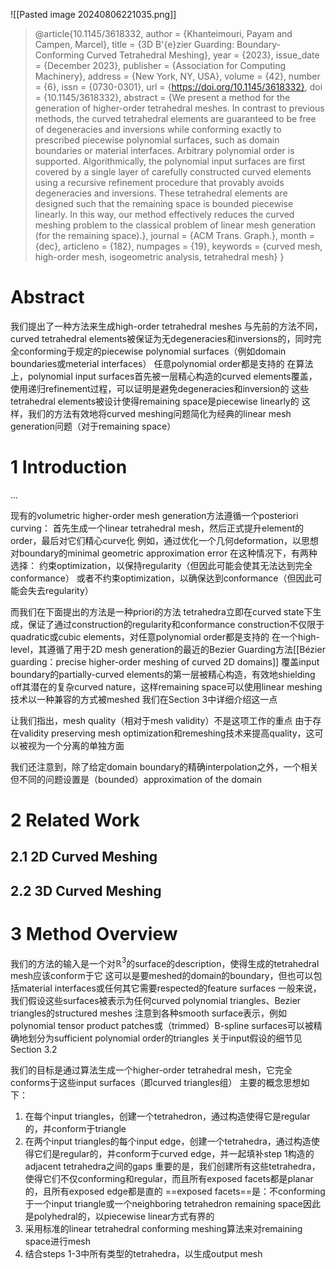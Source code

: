 ![[Pasted image 20240806221035.png]]
> @article{10.1145/3618332,
author = {Khanteimouri, Payam and Campen, Marcel},
title = {3D B\'{e}zier Guarding: Boundary-Conforming Curved Tetrahedral Meshing},
year = {2023},
issue_date = {December 2023},
publisher = {Association for Computing Machinery},
address = {New York, NY, USA},
volume = {42},
number = {6},
issn = {0730-0301},
url = {https://doi.org/10.1145/3618332},
doi = {10.1145/3618332},
abstract = {We present a method for the generation of higher-order tetrahedral meshes. In contrast to previous methods, the curved tetrahedral elements are guaranteed to be free of degeneracies and inversions while conforming exactly to prescribed piecewise polynomial surfaces, such as domain boundaries or material interfaces. Arbitrary polynomial order is supported. Algorithmically, the polynomial input surfaces are first covered by a single layer of carefully constructed curved elements using a recursive refinement procedure that provably avoids degeneracies and inversions. These tetrahedral elements are designed such that the remaining space is bounded piecewise linearly. In this way, our method effectively reduces the curved meshing problem to the classical problem of linear mesh generation (for the remaining space).},
journal = {ACM Trans. Graph.},
month = {dec},
articleno = {182},
numpages = {19},
keywords = {curved mesh, high-order mesh, isogeometric analysis, tetrahedral mesh}
}
# Abstract
我们提出了一种方法来生成high-order tetrahedral meshes
与先前的方法不同，curved tetrahedral elements被保证为无degeneracies和inversions的，同时完全conforming于规定的piecewise polynomial surfaces（例如domain boundaries或meterial interfaces）
任意polynomial order都是支持的
在算法上，polynomial input surfaces首先被一层精心构造的curved elements覆盖，使用递归refinement过程，可以证明是避免degeneracies和inversion的
这些tetrahedral elements被设计使得remaining space是piecewise linearly的
这样，我们的方法有效地将curved meshing问题简化为经典的linear mesh generation问题（对于remaining space）
# 1 Introduction
...

现有的volumetric higher-order mesh generation方法遵循一个posteriori curving：
	首先生成一个linear tetrahedral mesh，然后正式提升element的order，最后对它们精心curve化
	例如，通过优化一个几何deformation，以思想对boundary的minimal geometric approximation error
在这种情况下，有两种选择：
	约束optimization，以保持regularity（但因此可能会使其无法达到完全conformance）
	或者不约束optimization，以确保达到conformance（但因此可能会失去regularity）

而我们在下面提出的方法是一种priori的方法
tetrahedra立即在curved state下生成，保证了通过construction的regularity和conformance
construction不仅限于quadratic或cubic elements，对任意polynomial order都是支持的
在一个high-level，其遵循了用于2D mesh generation的最近的Bezier Guarding方法[[Bézier guarding：precise higher-order meshing of curved 2D domains]]
	覆盖input boundary的partially-curved elements的第一层被精心构造，有效地shielding off其潜在的复杂curved nature，这样remaining space可以使用linear meshing技术以一种兼容的方式被meshed
	我们在Section 3中详细介绍这一点

让我们指出，mesh quality（相对于mesh validity）不是这项工作的重点
	由于存在validity preserving mesh optimization和remeshing技术来提高quality，这可以被视为一个分离的单独方面

我们还注意到，除了给定domain boundary的精确interpolation之外，一个相关但不同的问题设置是（bounded）approximation of the domain
# 2 Related Work
## 2.1 2D Curved Meshing
## 2.2 3D Curved Meshing
# 3 Method Overview
我们的方法的输入是一个对$\mathbb{R}^3$的surface的description，使得生成的tetrahedral mesh应该conform于它
	这可以是要meshed的domain的boundary，但也可以包括material interfaces或任何其它需要respected的feature surfaces
	一般来说，我们假设这些surfaces被表示为任何curved polynomial triangles、Bezier triangles的structured meshes
注意到各种smooth surface表示，例如polynomial tensor product patches或（trimmed）B-spline surfaces可以被精确地划分为sufficient polynomial order的triangles
关于input假设的细节见Section 3.2

我们的目标是通过算法生成一个higher-order tetrahedral mesh，它完全conforms于这些input surfaces（即curved triangles组）
主要的概念思想如下：
1. 在每个input triangles，创建一个tetrahedron，通过构造使得它是regular的，并conform于triangle
2. 在两个input triangles的每个input edge，创建一个tetrahedra，通过构造使得它们是regular的，并conform于curved edge，并一起填补step 1构造的adjacent tetrahedra之间的gaps
重要的是，我们创建所有这些tetrahedra，使得它们不仅conforming和regular，而且所有exposed facets都是planar的，且所有exposed edge都是直的
	==exposed facets==是：不conforming于一个input triangle或一个neighboring tetrahedron
remaining space因此是polyhedral的，以piecewise linear方式有界的
3. 采用标准的linear tetrahedral conforming meshing算法来对remaining space进行mesh
4. 结合steps 1-3中所有类型的tetrahedra，以生成output mesh